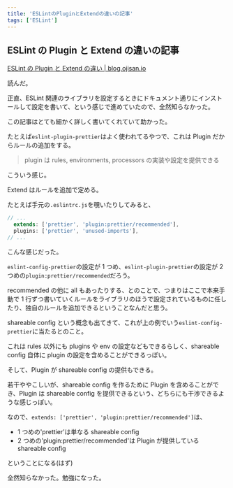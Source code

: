 ```yaml
---
title: 'ESLintのPluginとExtendの違いの記事'
tags: ['ESLint']
---
```


## ESLint の Plugin と Extend の違いの記事

[ESLint の Plugin と Extend の違い \| blog\.ojisan\.io](https://blog.ojisan.io/eslint-plugin-and-extend/)

読んだ。

正直、ESLint 関連のライブラリを設定するときにドキュメント通りにインストールして設定を書いて、という感じで進めていたので、全然知らなかった。

この記事はとても細かく詳しく書いてくれていて助かった。

たとえば`eslint-plugin-prettier`はよく使われてるやつで、これは Plugin だからルールの追加をする。

> plugin は rules, environments, processors の実装や設定を提供できる

こういう感じ。

Extend はルールを追加で定める。

たとえば手元の`.eslintrc.js`を覗いたりしてみると、

```.eslintrc.js
// ...
  extends: ['prettier', 'plugin:prettier/recommended'],
  plugins: ['prettier', 'unused-imports'],
// ...
```

こんな感じだった。

`eslint-config-prettier`の設定が 1 つめ、`eslint-plugin-prettier`の設定が 2 つめの`plugin:prettier/recommended`だろう。

recommended の他に all もあったりする、とのことで、つまりはここで本来手動で 1 行ずつ書いていくルールをライブラリのほうで設定されているものに任したり、独自のルールを追加できるということなんだと思う。

shareable config という概念も出てきて、これが上の例でいう`eslint-config-prettier`に当たるとのこと。

これは rules 以外にも plugins や env の設定などもできるらしく、shareable config 自体に plugin の設定を含めることができるっぽい。

そして、Plugin が shareable config の提供もできる。

若干ややこしいが、shareable config を作るために Plugin を含めることができ、Plugin は shareable config を提供できるという、どちらにも干渉できるような感じっぽい。

なので、`extends: ['prettier', 'plugin:prettier/recommended']`は、

- 1 つめの'prettier'は単なる shareable config
- 2 つめの'plugin:prettier/recommended'は Plugin が提供している shareable config

ということになる(はず)

全然知らなかった。勉強になった。
